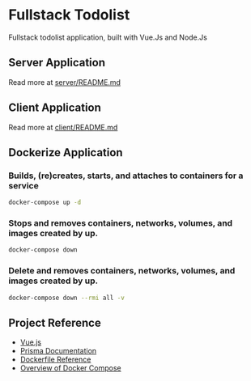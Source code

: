 # Fullstack Todolist

Fullstack todolist application, built with Vue.Js and Node.Js

## Server Application

Read more at [server/README.md](server/README.md)

## Client Application

Read more at [client/README.md](client/README.md)

## Dockerize Application

### Builds, (re)creates, starts, and attaches to containers for a service

```bash
docker-compose up -d
```

### Stops and removes containers, networks, volumes, and images created by up.

```bash
docker-compose down
```

### Delete and removes containers, networks, volumes, and images created by up.

```bash
docker-compose down --rmi all -v
```

## Project Reference

- [Vue.js](https://v3.vuejs.org/)
- [Prisma Documentation](https://www.prisma.io/docs/)
- [Dockerfile Reference](https://docs.docker.com/engine/reference/builder/)
- [Overview of Docker Compose](https://docs.docker.com/compose/)